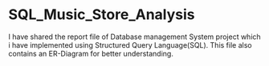 # SQL_Music_Store_Analysis
I have shared the report file of Database management System project which i have implemented using Structured Query Language(SQL). This file also contains an ER-Diagram for better understanding.
